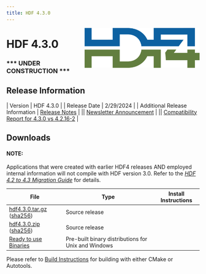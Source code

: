 ```yaml
---
title: HDF 4.3.0
---
```


<img alt="HDF4 Logo" align=right width=300 src="/assets/img/hdf4.png">

# HDF 4.3.0
### *** UNDER CONSTRUCTION ***
## Release Information

| Version | HDF 4.3.0 |
| Release Date | 2/29/2024 |
| Additional Release Information | [Release Notes](https://github.com/HDFGroup/hdf4/tree/hdf4.3.0/release_notes/RELEASE.txt) | 
|| [Newsletter Announcement](https://www.hdfgroup.org/2024/02/release-of-hdf-4-3-0-newsletter-201/) | 
|| [Compatibility Report for 4.3.0 vs 4.2.16-2](https://htmlpreview.github.io/?https://github.com/HDFGroup/hdf4doc/blob/master/Compatibility_Report/hdf-4.2.16-vs-hdf-4.2.15-interface_compatibility_report.html) | 

## Downloads

#### NOTE:
Applications that were created with earlier HDF4 releases AND employed internal information will not compile with HDF version 3.0.  Refer to the [*HDF 4.2 to 4.3 Migration Guide*](https://github.com/HDFGroup/hdf4/blob/master/doc/HDF-4.2-to-4.3-migration.md) for details.

|  File  |  Type |  Install Instructions  |
| ----- | ---- | --------------------- |
| [hdf4.3.0.tar.gz](https://github.com/HDFGroup/hdf4/archive/refs/tags/hdf4.3.0.tar.gz) ([sha256](https://github.com/HDFGroup/hdf4/archive/refs/tags/hdf4.3.0.sha256)) | Source release   ||
| [hdf4.3.0.zip](https://github.com/HDFGroup/hdf4/archive/refs/tags/hdf4.3.0.zip) ([sha256](https://github.com/HDFGroup/hdf4/archive/refs/tags/hdf4.3.0.sha256)) | Source release    ||
| [Ready to use Binaries](https://github.com/HDFGroup/hdf4/releases/tag/hdf4.3.0)  | Pre-built binary distributions for Unix and Windows |

Please refer to [Build Instructions](https://raw.githubusercontent.com/HDFGroup/hdf4/master/release_notes/INSTALL.txt) for building with either CMake or Autotools.
